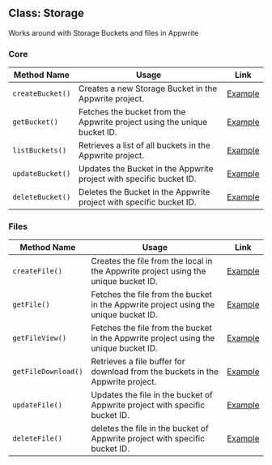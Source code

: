 ## Class: Storage
Works around with Storage Buckets and files in Appwrite

### Core

| Method Name | Usage                                                                                          | Link                                                   |
|-------------|------------------------------------------------------------------------------------------------|--------------------------------------------------------|
| `createBucket()`  | Creates a new Storage Bucket in the Appwrite project.   | [Example](/examples/storage/createBucket.cpp) |
| `getBucket()`  | Fetches the bucket from the Appwrite project using the unique bucket ID.                    | [Example](/examples/storage/getBucket.cpp) |
| `listBuckets()`    | Retrieves a list of all buckets in the Appwrite project.                                   | [Example](/examples/storage/listBuckets.cpp)  |
| `updateBucket()`    | Updates the Bucket in the Appwrite project with specific bucket ID.                                   | [Example](/examples/storage/updateBucket.cpp)  |
| `deleteBucket()`    | Deletes the Bucket in the Appwrite project with specific bucket ID.                                   | [Example](/examples/storage/deleteBucket.cpp)  |

### Files

| Method Name | Usage                                                                                          | Link                                                   |
|-------------|------------------------------------------------------------------------------------------------|--------------------------------------------------------|
| `createFile()`  | Creates the file from the local in the Appwrite project using the unique bucket ID.                    | [Example](/examples/storage/files/createFile.cpp) |
| `getFile()`  | Fetches the file from the bucket in the Appwrite project using the unique bucket ID.                    | [Example](/examples/storage/files/getFile.cpp) |
| `getFileView()`  | Fetches the file from the bucket in the Appwrite project using the unique bucket ID.                    | [Example](/examples/storage/files/getFileView.cpp) |
| `getFileDownload()`    | Retrieves a file buffer for download from the buckets in the Appwrite project.                                   | [Example](/examples/storage/files/getFileDownload.cpp)  |
| `updateFile()`    | Updates the file in the bucket of Appwrite project with specific bucket ID.                                   | [Example](/examples/storage/files/updateFile.cpp)  |
| `deleteFile()`    | deletes the file in the bucket of Appwrite project with specific bucket ID.                                   | [Example](/examples/storage/files/deleteFile.cpp)  |